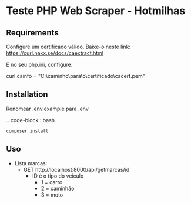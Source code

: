 Teste PHP Web Scraper - Hotmilhas
================================

Requirements
------------
Configure um certificado válido. 
Baixe-o neste link: https://curl.haxx.se/docs/caextract.html

E no seu php.ini, configure:

curl.cainfo = "C:\caminho\para\o\certificado\cacert.pem"

Installation
------------

Renomear .env.example para .env

.. code-block:: bash

    composer install

Uso
-----
* Lista marcas:
    * GET http://localhost:8000/api/getmarcas/id
        * ID é o tipo do veiculo 
            * 1 = carro
            * 2 = caminhão
            * 3 = moto

